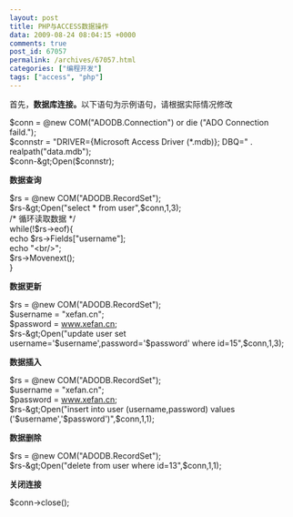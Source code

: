 ```yaml
---
layout: post
title: PHP与ACCESS数据操作
data: 2009-08-24 08:04:15 +0000
comments: true
post_id: 67057
permalink: /archives/67057.html
categories: ["编程开发"]
tags: ["access", "php"]
---
```


首先，<strong>数据库连接。</strong>以下语句为示例语句，请根据实际情况修改

$conn = @new COM("ADODB.Connection") or die ("ADO Connection faild.");  
$connstr = "DRIVER={Microsoft Access Driver (*.mdb)}; DBQ=" . realpath("data.mdb");  
$conn-&gt;Open($connstr);

<strong>数据查询</strong>

$rs = @new COM("ADODB.RecordSet");  
$rs-&gt;Open("select * from user",$conn,1,3);  
/* 循环读取数据 */  
while(!$rs-&gt;eof){  
echo $rs-&gt;Fields["username"];  
echo "&lt;br/&gt;";  
$rs-&gt;Movenext();  
}  

<strong>数据更新</strong>

$rs = @new COM("ADODB.RecordSet");  
$username = "xefan.cn";  
$password = www.xefan.cn;  
$rs-&gt;Open("update user set username='$username',password='$password' where id=15",$conn,1,3);  

<strong>数据插入</strong>

$rs = @new COM("ADODB.RecordSet");  
$username = "xefan.cn";  
$password = www.xefan.cn;  
$rs-&gt;Open("insert into user (username,password) values ('$username','$password')",$conn,1,1);  

<strong>数据删除</strong>

$rs = @new COM("ADODB.RecordSet");  
$rs-&gt;Open("delete from user where id=13",$conn,1,1);  

<strong>关闭连接</strong>

$conn-&gt;close();
